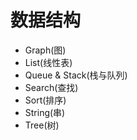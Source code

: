 # 数据结构
 - Graph(图)
 - List(线性表)
 - Queue & Stack(栈与队列)
 - Search(查找)
 - Sort(排序)
 - String(串)
 - Tree(树)
